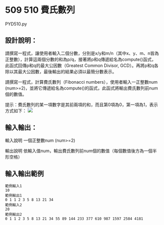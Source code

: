 # 509 510 費氏數列
PYD510.py
## 設計說明：
請撰寫一程式，讓使用者輸入二個分數，分別是x/y和m/n（其中x、y、m、n皆為正整數），計算這兩個分數的和為p/q，接著將p和q傳遞給名為compute()函式，此函式回傳p和q的最大公因數（Greatest Common Divisor, GCD）。再將p和q各除以其最大公因數，最後輸出的結果必須以最簡分數表示。

請撰寫一程式，計算費氏數列（Fibonacci numbers），使用者輸入一正整數num (num>=2)，並將它傳遞給名為compute()的函式，此函式將輸出費氏數列前num個的數值。

提示：費氏數列的某一項數字是其前兩項的和，而且第0項為0，第一項為1，表示方式如下：
![](https://i.imgur.com/WhgcgqW.png)

## 輸入輸出：
輸入說明
一個正整數num (num>=2)

輸出說明
依輸入值num，輸出費氏數列前num個的數值（每個數值後方為一個半形空格）

## 輸入輸出範例

```
範例輸入1
10
範例輸出1
0 1 1 2 3 5 8 13 21 34 
範例輸入2
20
範例輸出2
0 1 1 2 3 5 8 13 21 34 55 89 144 233 377 610 987 1597 2584 4181 
```
